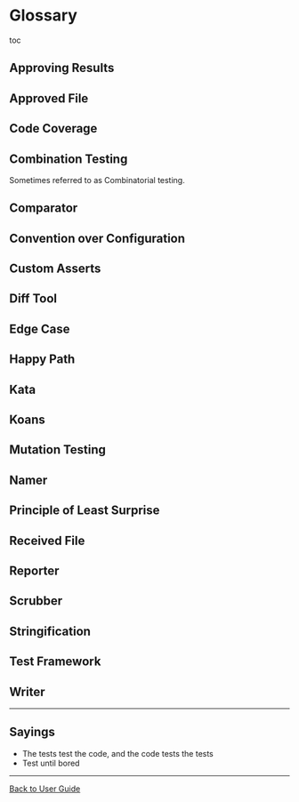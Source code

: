 <a id="top"></a>

# Glossary

toc

## Approving Results

## Approved File

## Code Coverage

## Combination Testing

Sometimes referred to as Combinatorial testing.

## Comparator

## Convention over Configuration  

## Custom Asserts

## Diff Tool

## Edge Case

## Happy Path

## Kata

## Koans

## Mutation Testing

## Namer

## Principle of Least Surprise

## Received File

## Reporter

## Scrubber

## Stringification

## Test Framework

## Writer

---

## Sayings

* The tests test the code, and the code tests the tests
* Test until bored


---

[Back to User Guide](/doc/README.md#top)
